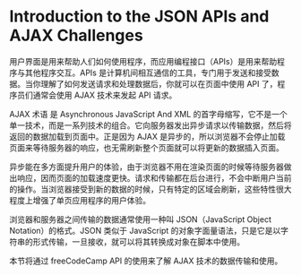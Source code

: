 # Introduction to the JSON APIs and AJAX Challenges #

用户界面是用来帮助人们如何使用程序，而应用编程接口（APIs）是用来帮助程序与其他程序交互。APIs 是计算机间相互通信的工具，专门用于发送和接受数据。当你理解了如何发送请求和处理数据后，你就可以在页面中使用 API 了，程序员们通常会使用 AJAX 技术来发起 API 请求。

AJAX 术语 是 Asynchronous JavaScript And XML 的首字母缩写，它不是一个单一技术，而是一系列技术的组合。它向服务器发出异步请求以传输数据，然后将返回的数据加载到页面中。正是因为 AJAX 是异步的，所以浏览器不会停止加载页面来等待服务器的响应，也无需刷新整个页面就可以将更新的数据插入页面。

异步能在多方面提升用户的体验，由于浏览器不用在渲染页面的时候等待服务器做出响应，因而页面的加载速度更快。请求和传输都在后台进行，不会中断用户当前的操作。当浏览器接受到新的数据的时候，只有特定的区域会刷新，这些特性很大程度上增强了单页应用程序的用户体验。

浏览器和服务器之间传输的数据通常使用一种叫 JSON（JavaScript Object Notation）的格式。JSON 类似于 JavaScript 的对象字面量语法，只是它是以字符串的形式传输，一旦接收，就可以将其转换成对象在脚本中使用。

本节将通过 freeCodeCamp API 的使用来了解 AJAX 技术的数据传输和使用。

